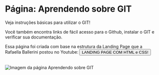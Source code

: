 <h1>Página: Aprendendo sobre GIT</h1>
<p>Veja instruções básicas para utilizar o GIT!<p/>
<p>Você também encontra links de fácil acesso para  o Github, instalar o GIT e verificar sua documentação.<p/>
<p>Essa página foi criada com base na estrutura da Landing Page que a Rafaella Ballerini postou no Youtube: <a href="https://www.youtube.com/watch?v=llF6vD-RljE" target="_blank">
<button class="conteudo-principal-botao" type="button" name="button">LANDING PAGE COM HTML e CSS!</button><a/> <p/>
<br>
<img src="https://64.media.tumblr.com/cdce5c80f6a30e890d00928afabe93f0/a537d24a6a1c4b61-9d/s1280x1920/0c24e5f6c0c0631295e575d69749ec3aa80c854b.png" alt="Imagem da página Aprendendo sobre GIT">


